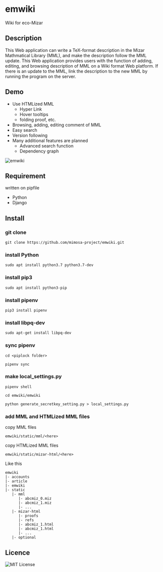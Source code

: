 emwiki
====

Wiki for eco-Mizar

## Description
This Web application can write a TeX-format description in the Mizar Mathmatical Library (MML), and make the description follow the MML update. This Web application provides users with the function of adding, editing, and browsing description of MML on a Wiki format Web platform. If there is an update to the MML, link the description to the new MML by running the program on the server.

## Demo
+ Use HTMLized MML
  + Hyper Link
  + Hover tooltips
  + folding proof, etc.
+ Browsing, adding, editing comment of MML
+ Easy search
+ Version following
+ Many additional features are planned
  + Advanced search function
  + Dependency graph
  
  
![emwiki](https://user-images.githubusercontent.com/49423101/75423437-0c960400-5982-11ea-86e5-382c462a6fc7.png)

## Requirement
written on pipfile
+ Python
+ Django

## Install
### git clone
```
git clone https://github.com/mimosa-project/emwiki.git
```

### install Python
```
sudo apt install python3.7 python3.7-dev
```
### install pip3
```
sudo apt install python3-pip
```
### install pipenv
```
pip3 install pipenv
```
### install libpq-dev
```
sudo apt-get install libpq-dev
```
### sync pipenv
```
cd <piplock folder>
```
```
pipenv sync
```

### make local_settings.py
```
pipenv shell
```
```
cd emwiki/emwiki
```
```
python generate_secretkey_setting.py > local_settings.py
```

### add MML and HTMLized MML files
copy MML files
```
emwiki/static/mml/<here>
```

copy HTMLized MML files
```
emwiki/static/mizar-html/<here>
```

Like this

    emwiki
    |- accounts
    |- article
    |- emwiki
    |- static
       |- mml
          |- abcmiz_0.miz
          |- abcmiz_1.miz
          |- ...
       |- mizar-html
          |- proofs
          |- refs
          |- abcmiz_1.html
          |- abcmiz_1.html
          |- ...
       |- optional


## Licence

![MIT License](https://github.com/mimosa-project/emwiki/blob/master/LICENSE)

